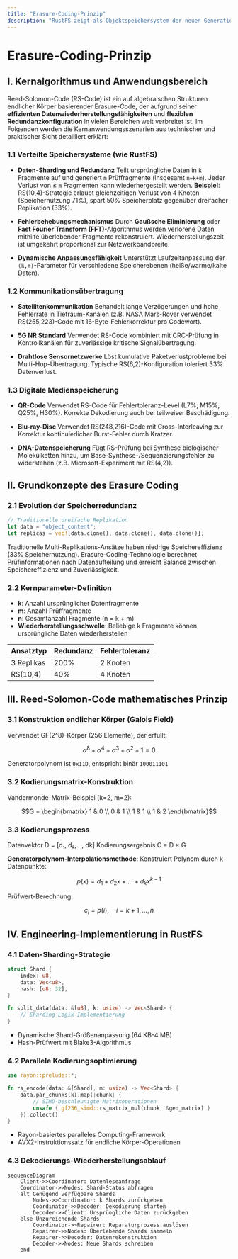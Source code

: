 ```yaml
---
title: "Erasure-Coding-Prinzip"
description: "RustFS zeigt als Objektspeichersystem der neuen Generation durch innovative Architektur und speichersichere Eigenschaften einzigartige Vorteile im Cloud-Speicher-Bereich. Eine seiner Kerninnovationen ist die tiefgreifende Anwendung von Reed-Solomon Erasure Coding."
---
```


# Erasure-Coding-Prinzip

## I. Kernalgorithmus und Anwendungsbereich

Reed-Solomon-Code (RS-Code) ist ein auf algebraischen Strukturen endlicher Körper basierender Erasure-Code, der aufgrund seiner **effizienten Datenwiederherstellungsfähigkeiten** und **flexiblen Redundanzkonfiguration** in vielen Bereichen weit verbreitet ist. Im Folgenden werden die Kernanwendungsszenarien aus technischer und praktischer Sicht detailliert erklärt:

### 1.1 Verteilte Speichersysteme (wie RustFS)
- **Daten-Sharding und Redundanz**
  Teilt ursprüngliche Daten in `k` Fragmente auf und generiert `m` Prüffragmente (insgesamt `n=k+m`). Jeder Verlust von ≤ `m` Fragmenten kann wiederhergestellt werden.
  **Beispiel**: RS(10,4)-Strategie erlaubt gleichzeitigen Verlust von 4 Knoten (Speichernutzung 71%), spart 50% Speicherplatz gegenüber dreifacher Replikation (33%).

- **Fehlerbehebungsmechanismus**
  Durch **Gaußsche Eliminierung** oder **Fast Fourier Transform (FFT)**-Algorithmus werden verlorene Daten mithilfe überlebender Fragmente rekonstruiert. Wiederherstellungszeit ist umgekehrt proportional zur Netzwerkbandbreite.

- **Dynamische Anpassungsfähigkeit**
  Unterstützt Laufzeitanpassung der `(k,m)`-Parameter für verschiedene Speicherebenen (heiße/warme/kalte Daten).

### 1.2 Kommunikationsübertragung
- **Satellitenkommunikation**
  Behandelt lange Verzögerungen und hohe Fehlerrate in Tiefraum-Kanälen (z.B. NASA Mars-Rover verwendet RS(255,223)-Code mit 16-Byte-Fehlerkorrektur pro Codewort).

- **5G NR Standard**
  Verwendet RS-Code kombiniert mit CRC-Prüfung in Kontrollkanälen für zuverlässige kritische Signalübertragung.

- **Drahtlose Sensornetzwerke**
  Löst kumulative Paketverlustprobleme bei Multi-Hop-Übertragung. Typische RS(6,2)-Konfiguration toleriert 33% Datenverlust.

### 1.3 Digitale Medienspeicherung
- **QR-Code**
  Verwendet RS-Code für Fehlertoleranz-Level (L7%, M15%, Q25%, H30%). Korrekte Dekodierung auch bei teilweiser Beschädigung.

- **Blu-ray-Disc**
  Verwendet RS(248,216)-Code mit Cross-Interleaving zur Korrektur kontinuierlicher Burst-Fehler durch Kratzer.

- **DNA-Datenspeicherung**
  Fügt RS-Prüfung bei Synthese biologischer Molekülketten hinzu, um Base-Synthese-/Sequenzierungsfehler zu widerstehen (z.B. Microsoft-Experiment mit RS(4,2)).

## II. Grundkonzepte des Erasure Coding

### 2.1 Evolution der Speicherredundanz
```rust
// Traditionelle dreifache Replikation
let data = "object_content";
let replicas = vec![data.clone(), data.clone(), data.clone()];
```
Traditionelle Multi-Replikations-Ansätze haben niedrige Speichereffizienz (33% Speichernutzung). Erasure-Coding-Technologie berechnet Prüfinformationen nach Datenaufteilung und erreicht Balance zwischen Speichereffizienz und Zuverlässigkeit.

### 2.2 Kernparameter-Definition
- **k**: Anzahl ursprünglicher Datenfragmente
- **m**: Anzahl Prüffragmente
- **n**: Gesamtanzahl Fragmente (n = k + m)
- **Wiederherstellungsschwelle**: Beliebige k Fragmente können ursprüngliche Daten wiederherstellen

| Ansatztyp | Redundanz | Fehlertoleranz |
|-----------|-----------|----------------|
| 3 Replikas | 200% | 2 Knoten |
| RS(10,4) | 40% | 4 Knoten |

## III. Reed-Solomon-Code mathematisches Prinzip

### 3.1 Konstruktion endlicher Körper (Galois Field)
Verwendet GF(2^8)-Körper (256 Elemente), der erfüllt:
```math
α^8 + α^4 + α^3 + α^2 + 1 = 0
```
Generatorpolynom ist `0x11D`, entspricht binär `100011101`

### 3.2 Kodierungsmatrix-Konstruktion
Vandermonde-Matrix-Beispiel (k=2, m=2):
```math
G = \begin{bmatrix}
1 & 0 \\
0 & 1 \\
1 & 1 \\
1 & 2
\end{bmatrix}
```

### 3.3 Kodierungsprozess
Datenvektor D = [d₁, d₂,..., dk]
Kodierungsergebnis C = D × G

**Generatorpolynom-Interpolationsmethode**:
Konstruiert Polynom durch k Datenpunkte:
```math
p(x) = d_1 + d_2x + ... + d_kx^{k-1}
```
Prüfwert-Berechnung:
```math
c_i = p(i), \quad i = k+1,...,n
```

## IV. Engineering-Implementierung in RustFS

### 4.1 Daten-Sharding-Strategie
```rust
struct Shard {
    index: u8,
    data: Vec<u8>,
    hash: [u8; 32],
}

fn split_data(data: &[u8], k: usize) -> Vec<Shard> {
    // Sharding-Logik-Implementierung
}
```
- Dynamische Shard-Größenanpassung (64 KB-4 MB)
- Hash-Prüfwert mit Blake3-Algorithmus

### 4.2 Parallele Kodierungsoptimierung
```rust
use rayon::prelude::*;

fn rs_encode(data: &[Shard], m: usize) -> Vec<Shard> {
    data.par_chunks(k).map(|chunk| {
        // SIMD-beschleunigte Matrixoperationen
        unsafe { gf256_simd::rs_matrix_mul(chunk, &gen_matrix) }
    }).collect()
}
```
- Rayon-basiertes paralleles Computing-Framework
- AVX2-Instruktionssatz für endliche Körper-Operationen

### 4.3 Dekodierungs-Wiederherstellungsablauf
```mermaid
sequenceDiagram
    Client->>Coordinator: Datenleseanfrage
    Coordinator->>Nodes: Shard-Status abfragen
    alt Genügend verfügbare Shards
        Nodes->>Coordinator: k Shards zurückgeben
        Coordinator->>Decoder: Dekodierung starten
        Decoder->>Client: Ursprüngliche Daten zurückgeben
    else Unzureichende Shards
        Coordinator->>Repairer: Reparaturprozess auslösen
        Repairer->>Nodes: Überlebende Shards sammeln
        Repairer->>Decoder: Datenrekonstruktion
        Decoder->>Nodes: Neue Shards schreiben
    end
```

